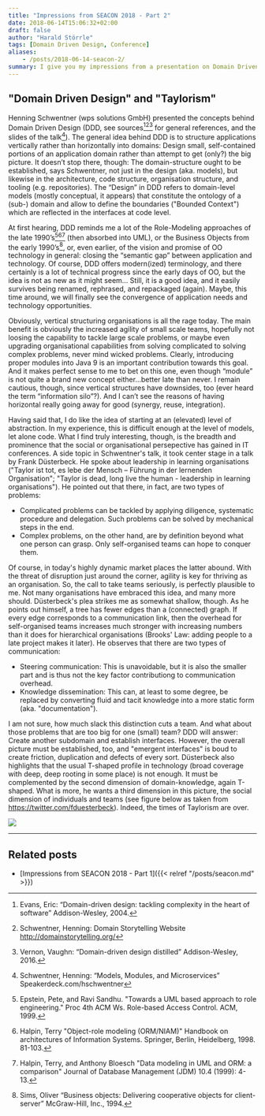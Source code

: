 ```yaml
---
title: "Impressions from SEACON 2018 - Part 2"
date: 2018-06-14T15:06:32+02:00
draft: false
author: "Harald Störrle"
tags: [Domain Driven Design, Conference]
aliases:
    - /posts/2018-06-14-seacon-2/
summary: I give you my impressions from a presentation on Domain Driven Design at the SEACON.
---
```

## "Domain Driven Design" and "Taylorism"

Henning Schwentner (wps solutions GmbH) presented the concepts behind Domain Driven Design (DDD, see sources[^2][^6][^8] for general references, and the slides of the talk[^7]). The general idea behind DDD is to structure applications vertically rather than horizontally into domains: Design small, self-contained portions of an application domain rather than attempt to get (only?) the big picture. It doesn’t stop there, though: The domain-structure ought to be established, says Schwentner, not just in the design (aka. models), but likewise in the architecture, code structure, organisation structure, and tooling (e.g. repositories). The “Design” in DDD refers to domain-level models (mostly conceptual, it appears) that constitute the ontology of a (sub-) domain and allow to define the boundaries ("Bounded Context") which are reflected in the interfaces at code level.

At first hearing, DDD reminds me a lot of the Role-Modeling approaches of the late 1990’s[^1][^3][^4] (then absorbed into UML), or the Business Objects from the early 1990’s[^5], or, even earlier, of the vision and promise of OO technology in general: closing the “semantic gap” between application and technology. Of course, DDD offers modern(ized) terminology, and there certainly is a lot of technical progress since the early days of OO, but the idea is not as new as it might seem… Still, it is a good idea, and it easily survives being renamed, rephrased, and repackaged (again). Maybe, this time around, we will finally see the convergence of application needs and technology opportunities.

Obviously, vertical structuring organisations is all the rage today. The main benefit is obviously the increased agility of small scale teams, hopefully not loosing the capability to tackle large scale problems, or maybe even upgrading organisational capabilities from solving complicated to solving complex problems, never mind wicked problems. Clearly, introducing proper modules into Java 9 is an important contribution towards this goal. And it makes perfect sense to me to bet on this one, even though “module” is not quite a brand new concept either…better late than never. I remain cautious, though, since vertical structures have downsides, too (ever heard the term “information silo”?). And I can’t see the reasons of having horizontal really going away for good (synergy, reuse, integration).

Having said that, I do like the idea of starting at an (elevated) level of abstraction. In my experience, this is difficult enough at the level of models, let alone code. What I find truly interesting, though, is the breadth and prominence that the social or organisational persepective has gained in IT conferences. A side topic in Schwentner's talk, it took center stage in a talk by Frank Düsterbeck. He spoke about leadership in learning organisations ("Taylor ist tot, es lebe der Mensch – Führung in der lernenden Organisation"; "Taylor is dead, long live the human - leadership in learning organisations"). He pointed out that there, in fact, are two types of problems:

* Complicated problems can be tackled by applying diligence, systematic procedure and delegation. Such problems can be solved by mechanical steps in the end.
* Complex problems, on the other hand, are by definition beyond what one person can grasp. Only self-organised teams can hope to conquer them.

Of course, in today's highly dynamic market places the latter abound. With the threat of disruption just around the corner, agility is key for thriving as an organisation. So, the call to take teams seriously, is perfectly plausible to me. Not many organisations have embraced this idea, and many more should. Düsterbeck's plea strikes me as somewhat shallow, though. As he points out himself, a tree has fewer edges than a (connected) graph. If every edge corresponds to a communication link, then the overhead for self-organised teams increases much stronger with increasing numbers than it does for hierarchical organisations (Brooks' Law: adding people to a late project makes it later). He observes that there are two types of communication:

* Steering communication: This is unavoidable, but it is also the smaller part and is thus not the key factor contributiong to communication overhead.
* Knowledge dissemination: This can, at least to some degree, be replaced by converting fluid and tacit knowledge into a more static form (aka. "documentation").


I am not sure, how much slack this distinction cuts a team. And what about those problems that are too big for one (small) team? DDD will answer: Create another subdomain and establish interfaces. However, the overall picture must be established, too, and "emergent interfaces" is boud to create friction, duplication and defects of every sort. Düsterbeck also highlights that the usual T-shaped profile in technology (broad coverage with deep, deep rooting in some place) is not enough. It must be complemented by the second dimension of domain-knowledge, again T-shaped. What is more, he wants a third dimension in this picture, the social dimension of individuals and teams (see figure below as taken from https://twitter.com/fduesterbeck). Indeed, the times of Taylorism are over.

![](DeVuV_JX4AAabcF.jpg)   

[^1]: Epstein, Pete, and Ravi Sandhu. "Towards a UML based approach to role engineering." Proc 4th ACM Ws. Role-based Access Control. ACM, 1999.

[^2]: Evans, Eric: “Domain-driven design: tackling complexity in the heart of software” Addison-Wesley, 2004.

[^3]: Halpin, Terry "Object-role modeling (ORM/NIAM)" Handbook on architectures of Information Systems. Springer, Berlin, Heidelberg, 1998. 81-103.

[^4]: Halpin, Terry, and Anthony Bloesch "Data modeling in UML and ORM: a comparison" Journal of Database Management (JDM) 10.4 (1999): 4-13.

[^5]: Sims, Oliver “Business objects: Delivering cooperative objects for client-server” McGraw-Hill, Inc., 1994.

[^6]: Schwentner, Henning: Domain Storytelling Website http://domainstorytelling.org/

[^7]: Schwentner, Henning: “Models, Modules, and Microservices” Speakerdeck.com/hschwentner

[^8]: Vernon, Vaughn: “Domain-driven design distilled” Addison-Wesley, 2016.

----

## Related posts

* [Impressions from SEACON 2018 - Part 1]({{< relref "/posts/seacon.md" >}})